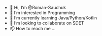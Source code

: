 - 👋 Hi, I’m @Roman-Sauchuk
- 👀 I’m interested in Programming
- 🌱 I’m currently learning Java/Python/Kotlin
- 💞️ I’m looking to collaborate on SDET
- 📫 How to reach me ...

<!---
Roman-Sauchuk/Roman-Sauchuk is a ✨ special ✨ repository because its `README.md` (this file) appears on your GitHub profile.
You can click the Preview link to take a look at your changes.
--->
